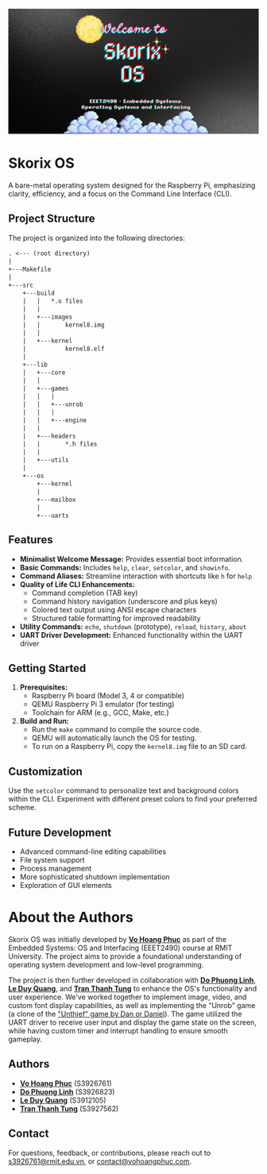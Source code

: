 ![Skorix OS](/public/skx.png)

# **Skorix OS**

A bare-metal operating system designed for the Raspberry Pi, emphasizing clarity, efficiency, and a focus on the Command Line Interface (CLI).

## **Project Structure**

The project is organized into the following directories:

```
. <--- (root directory)
|
+---Makefile
|       
+---src
    +---build
    |   |   *.o files
    |   |   
    |   +---images
    |   |       kernel8.img
    |   |       
    |   +---kernel
    |           kernel8.elf
    |           
    +---lib
    |   +---core
    |   |       
    |   +---games
    |   |   |
    |   |   +---unrob
    |   |   |
    |   |   +---engine
    |   |       
    |   +---headers
    |   |       *.h files
    |   |       
    |   +---utils
    |           
    +---os
        +---kernel
        |       
        +---mailbox
        |
        +---uarts
```

## **Features**

* **Minimalist Welcome Message:** Provides essential boot information.
* **Basic Commands:**  Includes `help`, `clear`, `setcolor`, and `showinfo`.
* **Command Aliases:** Streamline interaction with shortcuts like `h` for `help`
* **Quality of Life CLI Enhancements:**
     * Command completion (TAB key)
     * Command history navigation (underscore and plus keys)
     * Colored text output using ANSI escape characters
     * Structured table formatting for improved readability
* **Utility Commands:** `echo`, `shutdown` (prototype), `reload`, `history`, `about`
* **UART Driver Development:** Enhanced functionality within the UART driver

## **Getting Started**

1. **Prerequisites:**
    * Raspberry Pi board (Model 3, 4 or compatible)
    * QEMU Raspberry Pi 3 emulator (for testing)
    * Toolchain for ARM (e.g., GCC, Make, etc.)
2. **Build and Run:**
    * Run the `make` command to compile the source code.
    * QEMU will automatically launch the OS for testing.
    * To run on a Raspberry Pi, copy the `kernel8.img` file to an SD card.

## **Customization**

Use the `setcolor` command to personalize text and background colors within the CLI. Experiment with different preset colors to find your preferred scheme.

## **Future Development**

* Advanced command-line editing capabilities
* File system support
* Process management
* More sophisticated shutdown implementation
* Exploration of GUI elements

# **About the Authors**

Skorix OS was initially developed by [**Vo Hoang Phuc**](https://github.com/vhpx) as part of the Embedded Systems: OS and Interfacing (EEET2490) course at RMIT University. The project aims to provide a foundational understanding of operating system development and low-level programming.

The project is then further developed in collaboration with [**Do Phuong Linh**](https://github.com/dophuonglinhh), [**Le Duy Quang**](https://github.com/leQwang), and [**Tran Thanh Tung**](https://github.com/s3927562) to enhance the OS's functionality and user experience. We've worked together to implement image, video, and custom font display capabilities, as well as implementing the "Unrob" game (a clone of the ["Unthief" game by Dan or Daniel](https://dan-or-daniel.itch.io/unthief)). The game utilized the UART driver to receive user input and display the game state on the screen, while having custom timer and interrupt handling to ensure smooth gameplay.

## **Authors**

* [**Vo Hoang Phuc**](https://github.com/vhpx) (S3926761)
* [**Do Phuong Linh**](https://github.com/dophuonglinhh) (S3926823)
* [**Le Duy Quang**](https://github.com/leQwang) (S3912105)
* [**Tran Thanh Tung**](https://github.com/s3927562) (S3927562)

## **Contact**

For questions, feedback, or contributions, please reach out to s3926761@rmit.edu.vn, or contact@vohoangphuc.com.
